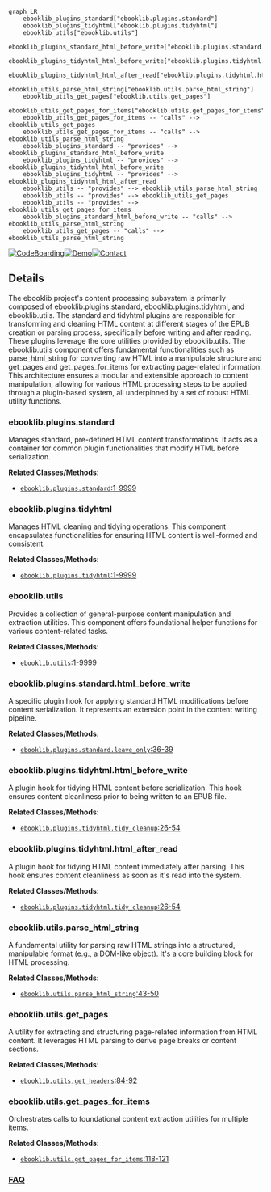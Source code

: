 ```mermaid
graph LR
    ebooklib_plugins_standard["ebooklib.plugins.standard"]
    ebooklib_plugins_tidyhtml["ebooklib.plugins.tidyhtml"]
    ebooklib_utils["ebooklib.utils"]
    ebooklib_plugins_standard_html_before_write["ebooklib.plugins.standard.html_before_write"]
    ebooklib_plugins_tidyhtml_html_before_write["ebooklib.plugins.tidyhtml.html_before_write"]
    ebooklib_plugins_tidyhtml_html_after_read["ebooklib.plugins.tidyhtml.html_after_read"]
    ebooklib_utils_parse_html_string["ebooklib.utils.parse_html_string"]
    ebooklib_utils_get_pages["ebooklib.utils.get_pages"]
    ebooklib_utils_get_pages_for_items["ebooklib.utils.get_pages_for_items"]
    ebooklib_utils_get_pages_for_items -- "calls" --> ebooklib_utils_get_pages
    ebooklib_utils_get_pages_for_items -- "calls" --> ebooklib_utils_parse_html_string
    ebooklib_plugins_standard -- "provides" --> ebooklib_plugins_standard_html_before_write
    ebooklib_plugins_tidyhtml -- "provides" --> ebooklib_plugins_tidyhtml_html_before_write
    ebooklib_plugins_tidyhtml -- "provides" --> ebooklib_plugins_tidyhtml_html_after_read
    ebooklib_utils -- "provides" --> ebooklib_utils_parse_html_string
    ebooklib_utils -- "provides" --> ebooklib_utils_get_pages
    ebooklib_utils -- "provides" --> ebooklib_utils_get_pages_for_items
    ebooklib_plugins_standard_html_before_write -- "calls" --> ebooklib_utils_parse_html_string
    ebooklib_utils_get_pages -- "calls" --> ebooklib_utils_parse_html_string
```

[![CodeBoarding](https://img.shields.io/badge/Generated%20by-CodeBoarding-9cf?style=flat-square)](https://github.com/CodeBoarding/GeneratedOnBoardings)[![Demo](https://img.shields.io/badge/Try%20our-Demo-blue?style=flat-square)](https://www.codeboarding.org/demo)[![Contact](https://img.shields.io/badge/Contact%20us%20-%20contact@codeboarding.org-lightgrey?style=flat-square)](mailto:contact@codeboarding.org)

## Details

The ebooklib project's content processing subsystem is primarily composed of ebooklib.plugins.standard, ebooklib.plugins.tidyhtml, and ebooklib.utils. The standard and tidyhtml plugins are responsible for transforming and cleaning HTML content at different stages of the EPUB creation or parsing process, specifically before writing and after reading. These plugins leverage the core utilities provided by ebooklib.utils. The ebooklib.utils component offers fundamental functionalities such as parse_html_string for converting raw HTML into a manipulable structure and get_pages and get_pages_for_items for extracting page-related information. This architecture ensures a modular and extensible approach to content manipulation, allowing for various HTML processing steps to be applied through a plugin-based system, all underpinned by a set of robust HTML utility functions.

### ebooklib.plugins.standard
Manages standard, pre-defined HTML content transformations. It acts as a container for common plugin functionalities that modify HTML before serialization.


**Related Classes/Methods**:

- <a href="https://github.com/aerkalov/ebooklib/blob/master/ebooklib/plugins/standard.py#L1-L9999" target="_blank" rel="noopener noreferrer">`ebooklib.plugins.standard`:1-9999</a>


### ebooklib.plugins.tidyhtml
Manages HTML cleaning and tidying operations. This component encapsulates functionalities for ensuring HTML content is well-formed and consistent.


**Related Classes/Methods**:

- <a href="https://github.com/aerkalov/ebooklib/blob/master/ebooklib/plugins/tidyhtml.py#L1-L9999" target="_blank" rel="noopener noreferrer">`ebooklib.plugins.tidyhtml`:1-9999</a>


### ebooklib.utils
Provides a collection of general-purpose content manipulation and extraction utilities. This component offers foundational helper functions for various content-related tasks.


**Related Classes/Methods**:

- <a href="https://github.com/aerkalov/ebooklib/blob/master/ebooklib/utils.py#L1-L9999" target="_blank" rel="noopener noreferrer">`ebooklib.utils`:1-9999</a>


### ebooklib.plugins.standard.html_before_write
A specific plugin hook for applying standard HTML modifications before content serialization. It represents an extension point in the content writing pipeline.


**Related Classes/Methods**:

- <a href="https://github.com/aerkalov/ebooklib/blob/master/ebooklib/plugins/standard.py#L36-L39" target="_blank" rel="noopener noreferrer">`ebooklib.plugins.standard.leave_only`:36-39</a>


### ebooklib.plugins.tidyhtml.html_before_write
A plugin hook for tidying HTML content before serialization. This hook ensures content cleanliness prior to being written to an EPUB file.


**Related Classes/Methods**:

- <a href="https://github.com/aerkalov/ebooklib/blob/master/ebooklib/plugins/tidyhtml.py#L26-L54" target="_blank" rel="noopener noreferrer">`ebooklib.plugins.tidyhtml.tidy_cleanup`:26-54</a>


### ebooklib.plugins.tidyhtml.html_after_read
A plugin hook for tidying HTML content immediately after parsing. This hook ensures content cleanliness as soon as it's read into the system.


**Related Classes/Methods**:

- <a href="https://github.com/aerkalov/ebooklib/blob/master/ebooklib/plugins/tidyhtml.py#L26-L54" target="_blank" rel="noopener noreferrer">`ebooklib.plugins.tidyhtml.tidy_cleanup`:26-54</a>


### ebooklib.utils.parse_html_string
A fundamental utility for parsing raw HTML strings into a structured, manipulable format (e.g., a DOM-like object). It's a core building block for HTML processing.


**Related Classes/Methods**:

- <a href="https://github.com/aerkalov/ebooklib/blob/master/ebooklib/utils.py#L43-L50" target="_blank" rel="noopener noreferrer">`ebooklib.utils.parse_html_string`:43-50</a>


### ebooklib.utils.get_pages
A utility for extracting and structuring page-related information from HTML content. It leverages HTML parsing to derive page breaks or content sections.


**Related Classes/Methods**:

- <a href="https://github.com/aerkalov/ebooklib/blob/master/ebooklib/utils.py#L84-L92" target="_blank" rel="noopener noreferrer">`ebooklib.utils.get_headers`:84-92</a>


### ebooklib.utils.get_pages_for_items
Orchestrates calls to foundational content extraction utilities for multiple items.


**Related Classes/Methods**:

- <a href="https://github.com/aerkalov/ebooklib/blob/master/ebooklib/utils.py#L118-L121" target="_blank" rel="noopener noreferrer">`ebooklib.utils.get_pages_for_items`:118-121</a>




### [FAQ](https://github.com/CodeBoarding/GeneratedOnBoardings/tree/main?tab=readme-ov-file#faq)